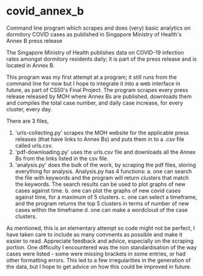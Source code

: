 # covid_annex_b
Command line program which scrapes and does (very) basic analytics on dormitory COVID cases as published in Singapore Ministry of Health's Annex B press release

The Singapore Ministry of Health publishes data on COVID-19 infection rates amongst dormitory residents daily; it is part of the press release and is located in Annex B.

This program was my first attempt at a program; it still runs from the command line for now but I hope to integrate it into a web interface in future, as part of CS50's Final Project.
The program scrapes every press release released by MOH where Annex Bs are published, downloads them and compiles the total case number, and daily case increase, for every cluster,
every day.

There are 3 files, 

1. 'urls-collecting.py' scrapes the MOH website for the applicable press releases (that have links to Annex Bs) and puts them in to a .csv file called urls.csv.
2. 'pdf-downloading.py' uses the urls.csv file and downloads all the Annex Bs from the links listed in the csv file.
3. 'analysis.py' does the bulk of the work, by scraping the pdf files, storing everything for analysis. Analysis.py has 4 functions:
    a. one can search the file with keywords and the program will return clusters that match the keywords. The search results can be used to plot graphs of new cases against time.
    b. one can plot the graphs of new covid cases against time, for a maximum of 5 clusters.
    c. one can select a timeframe, and the program returns the top 5 clusters in terms of number of new cases within the timeframe
    d. one can make a wordcloud of the case clusters.
    
As mentioned, this is an elementary attempt so code might not be perfect, I have taken care to include as many comments as possible and make it easier to read. 
Appreciate feedback and advice, especially on the scraping portion. One difficulty I encountered was the non standardisation of the way cases were listed - some were missing
brackets in some entries, or had other formatting errors. This led to a few irregularities in the generation of the data, but I hope to get advice on how this could be improved in future.

